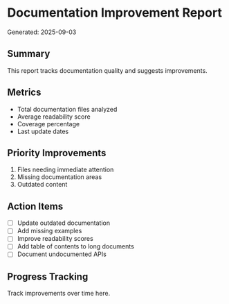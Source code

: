 # Documentation Improvement Report
Generated: 2025-09-03

## Summary
This report tracks documentation quality and suggests improvements.

## Metrics
- Total documentation files analyzed
- Average readability score
- Coverage percentage
- Last update dates

## Priority Improvements
1. Files needing immediate attention
2. Missing documentation areas
3. Outdated content

## Action Items
- [ ] Update outdated documentation
- [ ] Add missing examples
- [ ] Improve readability scores
- [ ] Add table of contents to long documents
- [ ] Document undocumented APIs

## Progress Tracking
Track improvements over time here.
